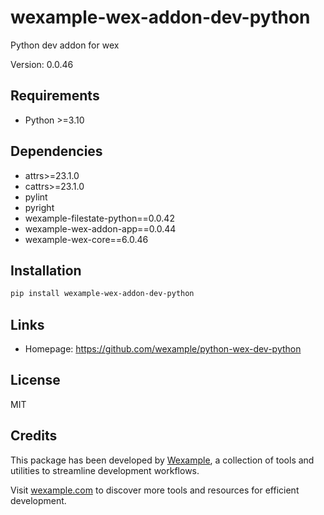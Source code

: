 # wexample-wex-addon-dev-python

Python dev addon for wex

Version: 0.0.46

## Requirements

- Python >=3.10

## Dependencies

- attrs>=23.1.0
- cattrs>=23.1.0
- pylint
- pyright
- wexample-filestate-python==0.0.42
- wexample-wex-addon-app==0.0.44
- wexample-wex-core==6.0.46

## Installation

```bash
pip install wexample-wex-addon-dev-python
```

## Links

- Homepage: https://github.com/wexample/python-wex-dev-python

## License

MIT
## Credits

This package has been developed by [Wexample](https://wexample.com), a collection of tools and utilities to streamline development workflows.

Visit [wexample.com](https://wexample.com) to discover more tools and resources for efficient development.